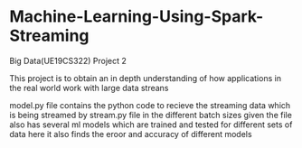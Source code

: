# Machine-Learning-Using-Spark-Streaming
Big Data(UE19CS322) Project 2

This project is to obtain an in depth understanding of how applications in the real world work with large data streans

model.py file contains the python code to recieve the streaming data which is being streamed by stream.py file in the different batch sizes given
the file also has several ml models which are trained and tested for different sets of data
here it also finds the eroor and accuracy of different models

